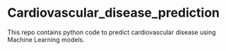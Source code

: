 # Cardiovascular_disease_prediction
This repo contains python code to predict cardiovascular disease using Machine Learning models.
